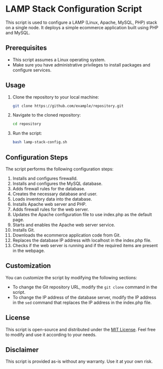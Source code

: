 # LAMP Stack Configuration Script

This script is used to configure a LAMP (Linux, Apache, MySQL, PHP) stack on a single node. It deploys a simple ecommerce application built using PHP and MySQL.

## Prerequisites

- This script assumes a Linux operating system.
- Make sure you have administrative privileges to install packages and configure services.

## Usage

1. Clone the repository to your local machine:

   ```bash
   git clone https://github.com/example/repository.git
   ```

2. Navigate to the cloned repository:

   ```bash
   cd repository
   ```

3. Run the script:

   ```bash
   bash lamp-stack-config.sh
   ```

## Configuration Steps

The script performs the following configuration steps:

1. Installs and configures firewalld.
2. Installs and configures the MySQL database.
3. Adds firewall rules for the database.
4. Creates the necessary database and user.
5. Loads inventory data into the database.
6. Installs Apache web server and PHP.
7. Adds firewall rules for the web server.
8. Updates the Apache configuration file to use index.php as the default page.
9. Starts and enables the Apache web server service.
10. Installs Git.
11. Downloads the ecommerce application code from Git.
12. Replaces the database IP address with localhost in the index.php file.
13. Checks if the web server is running and if the required items are present in the webpage.

## Customization

You can customize the script by modifying the following sections:

- To change the Git repository URL, modify the `git clone` command in the script.
- To change the IP address of the database server, modify the IP address in the `sed` command that replaces the IP address in the index.php file.

## License

This script is open-source and distributed under the [MIT License](https://opensource.org/licenses/MIT). Feel free to modify and use it according to your needs.

## Disclaimer

This script is provided as-is without any warranty. Use it at your own risk.